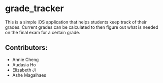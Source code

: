 grade_tracker
=============

This is a simple iOS application that helps students keep track of their grades. Current grades can be calculated to then figure out what is needed on the final exam for a certain grade.

Contributors:
------------
* Annie Cheng
* Audasia Ho
* Elizabeth Ji
* Ashe Magalhaes
